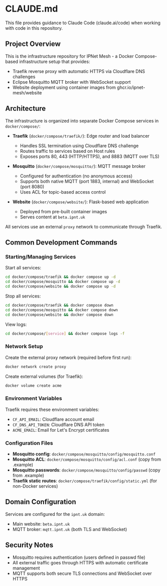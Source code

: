# CLAUDE.md

This file provides guidance to Claude Code (claude.ai/code) when working with code in this repository.

## Project Overview

This is the infrastructure repository for IPNet Mesh - a Docker Compose-based infrastructure setup that provides:
- Traefik reverse proxy with automatic HTTPS via Cloudflare DNS challenges
- Eclipse Mosquitto MQTT broker with WebSocket support
- Website deployment using container images from ghcr.io/ipnet-mesh/website

## Architecture

The infrastructure is organized into separate Docker Compose services in `docker/compose/`:

- **Traefik** (`docker/compose/traefik/`): Edge router and load balancer
  - Handles SSL termination using Cloudflare DNS challenge
  - Routes traffic to services based on Host rules
  - Exposes ports 80, 443 (HTTP/HTTPS), and 8883 (MQTT over TLS)

- **Mosquitto** (`docker/compose/mosquitto/`): MQTT message broker
  - Configured for authentication (no anonymous access)
  - Supports both native MQTT (port 1883, internal) and WebSocket (port 8080)
  - Uses ACL for topic-based access control

- **Website** (`docker/compose/website/`): Flask-based web application
  - Deployed from pre-built container images
  - Serves content at `beta.ipnt.uk`

All services use an external `proxy` network to communicate through Traefik.

## Common Development Commands

### Starting/Managing Services

Start all services:
```bash
cd docker/compose/traefik && docker compose up -d
cd docker/compose/mosquitto && docker compose up -d
cd docker/compose/website && docker compose up -d
```

Stop all services:
```bash
cd docker/compose/traefik && docker compose down
cd docker/compose/mosquitto && docker compose down
cd docker/compose/website && docker compose down
```

View logs:
```bash
cd docker/compose/[service] && docker compose logs -f
```

### Network Setup

Create the external proxy network (required before first run):
```bash
docker network create proxy
```

Create external volumes (for Traefik):
```bash
docker volume create acme
```

### Environment Variables

Traefik requires these environment variables:
- `CF_API_EMAIL`: Cloudflare account email
- `CF_DNS_API_TOKEN`: Cloudflare DNS API token
- `ACME_EMAIL`: Email for Let's Encrypt certificates

### Configuration Files

- **Mosquitto config**: `docker/compose/mosquitto/config/mosquitto.conf`
- **Mosquitto ACL**: `docker/compose/mosquitto/config/acl.conf` (copy from .example)
- **Mosquitto passwords**: `docker/compose/mosquitto/config/passwd` (copy from .example)
- **Traefik static routes**: `docker/compose/traefik/config/static.yml` (for non-Docker services)

## Domain Configuration

Services are configured for the `ipnt.uk` domain:
- Main website: `beta.ipnt.uk`
- MQTT broker: `mqtt.ipnt.uk` (both TLS and WebSocket)

## Security Notes

- Mosquitto requires authentication (users defined in passwd file)
- All external traffic goes through HTTPS with automatic certificate management
- MQTT supports both secure TLS connections and WebSocket over HTTPS
